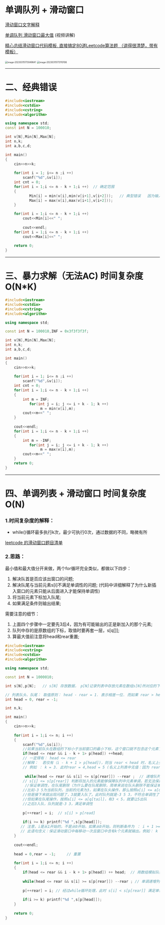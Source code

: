 # 单调队列 + 滑动窗口

[滑动窗口文字解释](https://zhuanlan.zhihu.com/p/380707273#:~:text=%E6%BB%91%E5%8A%A8%E7%AA%97%E5%8F%A3%E5%8F%AA%E8%83%BD%E7%94%A8%E4%B8%A4%E4%B8%AA%E6%8C%87%E9%92%88%E8%BF%9B%E8%A1%8C%E7%A7%BB%E5%8A%A8%EF%BC%8C%E8%80%8C%E6%B2%A1%E6%9C%89%E4%B8%89%E6%8C%87%E9%92%88%E4%BD%86%E5%8F%88%E4%BF%9D%E6%8C%81%E6%97%B6%E9%97%B4%E5%A4%8D%E6%9D%82%E5%BA%A6%E4%B8%8D%E5%8F%98%E7%9A%84%E7%AA%97%E5%8F%A3%E6%BB%91%E5%8A%A8%E7%AE%97%E6%B3%95%E5%AD%98%E5%9C%A8%E3%80%82%20%E6%89%80%E4%BB%A5%E5%AF%B9%E4%BA%8E%20N%20%E6%95%B0%E4%B9%8B%E5%92%8C%EF%BC%8C%E9%80%9A%E8%BF%87%E6%8E%92%E5%BA%8F%E4%BB%98%E5%87%BA%E4%BA%86%20O%20%28nlogn%29%20%E6%97%B6%E9%97%B4%E5%A4%8D%E6%9D%82%E5%BA%A6%E4%B9%8B%E5%90%8E%EF%BC%8C%E5%8F%AF%E4%BB%A5%E7%94%A8%E6%BB%91%E5%8A%A8%E7%AA%97%E5%8F%A3%EF%BC%8C%E5%B0%86%202,%E5%A4%A7%EF%BC%8C%E6%89%80%E4%BB%A5%E6%80%BB%E6%98%AF%E5%BF%BD%E7%95%A5%E5%BF%AB%E6%8E%92%E7%9A%84%E6%97%B6%E9%97%B4%E5%A4%8D%E6%9D%82%E5%BA%A6%EF%BC%8C%E6%89%80%E4%BB%A5%E4%B8%89%E6%95%B0%E4%B9%8B%E5%92%8C%E6%97%B6%E9%97%B4%E5%A4%8D%E6%9D%82%E5%BA%A6%E6%98%AF%20O%20%28n%C2%B2%29%EF%BC%8C%E5%9B%9B%E6%95%B0%E4%B9%8B%E5%92%8C%E6%97%B6%E9%97%B4%E5%A4%8D%E6%9D%82%E5%BA%A6%E4%B8%BA%20O%20%28n%C2%B3%29%EF%BC%8C%E4%BE%9D%E6%AD%A4%E7%B1%BB%E6%8E%A8%E3%80%82%20%E5%8F%AF%E4%BB%A5%E7%9C%8B%E5%88%B0%EF%BC%8C%E6%88%91%E4%BB%AC%E4%BB%8E%E6%9C%80%E7%AE%80%E5%8D%95%E7%9A%84%E4%B8%A4%E6%95%B0%E4%B9%8B%E5%92%8C%EF%BC%8C%E5%88%B0%E4%B8%89%E6%95%B0%E4%B9%8B%E5%92%8C%E3%80%81%E5%9B%9B%E6%95%B0%E4%B9%8B%E5%92%8C%EF%BC%8C%E8%B7%A8%E5%85%A5%E4%BA%86%E6%BB%91%E5%8A%A8%E7%AA%97%E5%8F%A3%E7%9A%84%E9%97%A8%E6%A7%9B%EF%BC%8C%20%E6%9C%AC%E8%B4%A8%E4%B8%8A%E6%98%AF%E5%88%A9%E7%94%A8%E6%8E%92%E5%BA%8F%E5%90%8E%E6%95%B0%E7%BB%84%E6%9C%89%E5%BA%8F%E7%9A%84%E7%89%B9%E6%80%A7%EF%BC%8C%E8%AE%A9%E6%88%91%E4%BB%AC%E5%9C%A8%E4%B8%8D%E7%94%A8%E9%81%8D%E5%8E%86%E6%95%B0%E7%BB%84%E7%9A%84%E5%89%8D%E6%8F%90%E4%B8%8B%EF%BC%8C%E5%8F%AF%E4%BB%A5%E5%AF%B9%E7%AA%97%E5%8F%A3%E8%BF%9B%E8%A1%8C%E6%BB%91%E5%8A%A8%20%EF%BC%8C%E8%BF%99%E6%98%AF%E6%BB%91%E5%8A%A8%E7%AA%97%E5%8F%A3%E7%AE%97%E6%B3%95%E7%9A%84%E6%A0%B8%E5%BF%83%E6%80%9D%E6%83%B3%E3%80%82)

[单调队列 滑动窗口最大值](https://www.bilibili.com/video/BV1H5411j7o6/?spm_id_from=333.337.search-card.all.click&vd_source=235a1e7b912d1c10826a324e11418122)  (视频讲解)

[精心总结滑动窗口代码模板, 直接搞定80道Leetcode算法题 （讲得很清楚，带有模板）](https://www.bilibili.com/video/BV1V44y1s7zJ/?spm_id_from=333.788.recommend_more_video.2&vd_source=235a1e7b912d1c10826a324e11418122)

<img src="C:\Users\Hongwei Tang\AppData\Roaming\Typora\typora-user-images\image-20230315173049641.png" alt="image-20230315173049641" style="zoom:50%;" />

<img src="C:\Users\Hongwei Tang\AppData\Roaming\Typora\typora-user-images\image-20230315173110106.png" alt="image-20230315173110106" style="zoom:50%;" />

********************************

# 二、经典错误

```C++
#include<iostream>
#include<cstdio>
#include<cstring>
#include<algorithm>

using namespace std;
const int N = 100010;

int v[N],Min[N],Max[N];
int n,k;
int a,b,c,d;

int main()
{
    cin>>n>>k;
    
    for(int i = 1; i<= n ;i ++)
        scanf("%d",&v[i]);
    int cnt = 0;
    for(int i = 1;i <= n - k + 1;i ++)  // 确定范围
    {     
           Min[i] = min(v[i],min(v[i+1],v[i+2]));   // 典型错误   因为输入的k是变量，并不仅限于样例给的3！！！！
           Max[i] = max(v[i],max(v[i+1],v[i+2]));
    }     

    for(int i = 1;i <= n - k + 1;i ++)
        cout<<Min[i]<<" ";
        
        cout<<endl;
    for(int i = 1;i <= n - k + 1;i ++)
        cout<<Max[i]<<" ";
    
    return 0;
}
```

******************

# 三、暴力求解（无法AC)      时间复杂度 O(N*K)

```C++
#include<iostream>
#include<cstdio>
#include<cstring>
#include<algorithm>

using namespace std;

const int N = 100010,INF = 0x3f3f3f3f;

int v[N],Min[N],Max[N];
int n,k;
int a,b,c,d;

int main()
{
    cin>>n>>k;
    
    for(int i = 1; i<= n ;i ++)
        scanf("%d",&v[i]);
    int cnt = 0;
    for(int i = 1;i <= n - k + 1;i ++)
    {     
        int m = INF;
           for(int j = i; j <= i + k - 1; k ++)
                m = min(v[i],m);
        cout<<m<<" ";
    }    
    
    cout<<endl;
    for(int i = 1;i <= n - k + 1;i ++)
    {     
        int m = -INF;
           for(int j = i; j <= i + k - 1; k ++)
                m = max(v[i],m);
        cout<<m<<" ";
    }      
    return 0;
}
```

********************

# 四、单调列表 + 滑动窗口    时间复杂度 O(N)

### 1.时间复杂度的解释：

- while()循环最多执行k次，最少可执行0次，通过数据的不同，略微有所

[leetcode 的滑动窗口题目清单](https://leetcode.cn/search/?q=%E6%BB%91%E5%8A%A8%E7%AA%97%E5%8F%A3)

### 2.思路：

最小值和最大值分开来做，两个for循环完全类似，都做以下四步：

1. 解决队首是否应该出窗口的问题;
2. 解决队尾与当前元素s[i]不满足单调性的问题; (代码中详细解释了为什么新插入窗口的元素只能从后面进入才能保持单调性)
3. 将当前元素下标加入队尾;
4. 如果满足条件则输出结果;

需要注意的细节：

1. 上面四个步骤中一定要先3后4，因为有可能输出的正是新加入的那个元素;
2. 队列中存的是原数组的下标，取值时要再套一层，s[q[]];
3. 算最大值前注意将head和rear重置;

```C++
#include<iostream>
#include<cstring>
#include<cstdio>
#include<algorithm>

using namespace std;

const int N = 1000010;

int s[N],p[N];   // s[N] 存放数据， p[N]记录列表中存放元素在数组s[N]所对应的下标，因为此容易判断

// 列表队头、队尾： 取值原则： head - rear = 1. 表示相差一位. 而如果 rear > head ,则表示列表中存有元素。 rear == head 表示列表中有且仅有一个元素
int head = 0, rear = -1;

int n,k;

int main()
{
    cin>>n>>k;
    
    for(int i = 1;i <= n; i ++)
    {
        scanf("%d",&s[i]);
        //如果当前队头在数组的下标小于当前窗口的最小下标，这个窗口就不包含这个元素了那么无论如何都要剔除队头这个元素
        if(head <= rear && i - k + 1> p[head]) ++head;  
        // 一定得有： head <= rear  
        //解释：  若仅有（i - k + 1 > p[head])，则当 rear < head 时，名义上列表中没有值，但是p[head]还存有值，只是没有被替换。但仍可满足此条件
        // 例如 ： k = 3. 此时rear = 4,head = 5 (名义上列表中无值：因为 rear < head) p[head] = 1, i = 4; 可知：4 - 3 + 1 > 1,满足条件，但此时列表中“无”元素，结论与条件明显矛盾，故必须保证列表中有值。
        
         while(head <= rear && s[i] <= s[p[rear]]) --rear ;  // 递增队列
        // s[i] <= s[p[rear]] 判断将加入的元素能够保障队列中元素单调，若无法保持单调，则将队尾元素“弹出”。直到新加入的元素能够保障队列中元素单调
         //保证单调性，在队尾删除（为什么要在队尾删除，简单来说在队头删除不能保证单调）
        //比如-3 5为当前队列，当前的元素为3，如果在队头操作，那么按照a[i] <= a[q[front]，有3 > -3，因此不做删除操作
        //但是接下来就出现问题了，3就要入队了。此时队列就是-3 5 3，不符合单调性了！
        //但如果在队尾操作，按照a[i] <= a[q[tail]，有3 < 5，就要让5出队
        //之后3入队，队列就是-3 3，满足单调性
        
        p[++rear] = i;  // s[i] > p[read]
        
        if(i >= k) printf("%d ",s[p[head]]); 
       // 注意，i是从1开始的，不是从0开始，如果从0开始，则判断条件为 ： i + 1 >= k; 因为s[0] 下标为0，但也是一个元素 
       // 此语句含义：保证滑动窗口中每移动一次且窗口中含有k个元素就输出。例如： k = 3时，当 i = 1,2 均不会输出 i >= 3时，窗口移动一次就会输出一次
    }
    
    cout<<endl;
    
    head = 0,rear = -1;     // 重置  
    
    for(int i = 1;i <= n; i ++)
    {
        if(head <= rear && i - k + 1> p[head]) ++ head;  // 用数组模拟队列
        
        while(head <= rear && s[i] >= s[p[rear]]) --rear ; // 单调递增列表
        
        p[++rear] = i; // 经过while循环处理，此时 s[i] < s[p[rear]] 满足单调递减
        
        if(i >= k) printf("%d ",s[p[head]]);
    }
    
    return 0;
}
```



